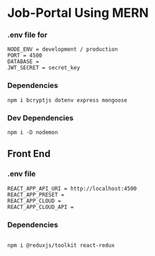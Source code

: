 # Job-Portal Using MERN 


### .env file for 
```
NODE_ENV = development / production 
PORT = 4500
DATABASE =
JWT_SECRET = secret_key
```

### Dependencies
```
npm i bcryptjs dotenv express mongoose 
```
### Dev Dependencies
```
npm i -D nodemon
```

## Front End 

### .env file 

```
REACT_APP_API_URI = http://localhost:4500
REACT_APP_PRESET = 
REACT_APP_CLOUD = 
REACT_APP_CLOUD_API = 
```

### Dependencies
```

npm i @reduxjs/toolkit react-redux

```